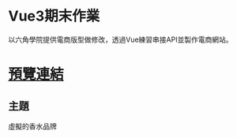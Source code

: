 # Vue3期末作業
以六角學院提供電商版型做修改，透過Vue練習串接API並製作電商網站。

# [預覽連結](https://fire0607.github.io)

## 主題
虛擬的香水品牌

